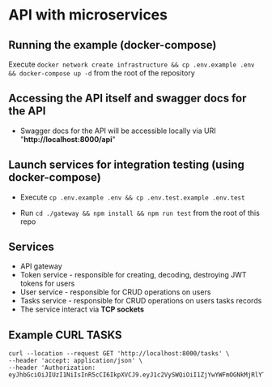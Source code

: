 # API with microservices

## Running the example (docker-compose)

Execute `docker network create infrastructure && cp .env.example .env && docker-compose up -d` from the root of the repository

## Accessing the API itself and swagger docs for the API

- Swagger docs for the API will be accessible locally via URI "**http://localhost:8000/api**"

## Launch services for integration testing (using docker-compose)

- Execute `cp .env.example .env && cp .env.test.example .env.test`

- Run `cd ./gateway && npm install && npm run test` from the root of this repo

## Services

- API gateway
- Token service - responsible for creating, decoding, destroying JWT tokens for users
- User service - responsible for CRUD operations on users
- Tasks service - responsible for CRUD operations on users tasks records
- The service interact via **TCP sockets**

## Example CURL TASKS

```
curl --location --request GET 'http://localhost:8000/tasks' \
--header 'accept: application/json' \
--header 'Authorization: eyJhbGciOiJIUzI1NiIsInR5cCI6IkpXVCJ9.eyJ1c2VySWQiOiI1ZjYwYWFmOGNkMjRlYTAwMmU0YTllY2IiLCJpYXQiOjE2MDAxNzA3NDQsImV4cCI6MTYwMjc2Mjc0NH0.Z31E_GQ_5GG7vGfNZ7po4Odnt8i1hOqCZHTLgEYShzM'
```
